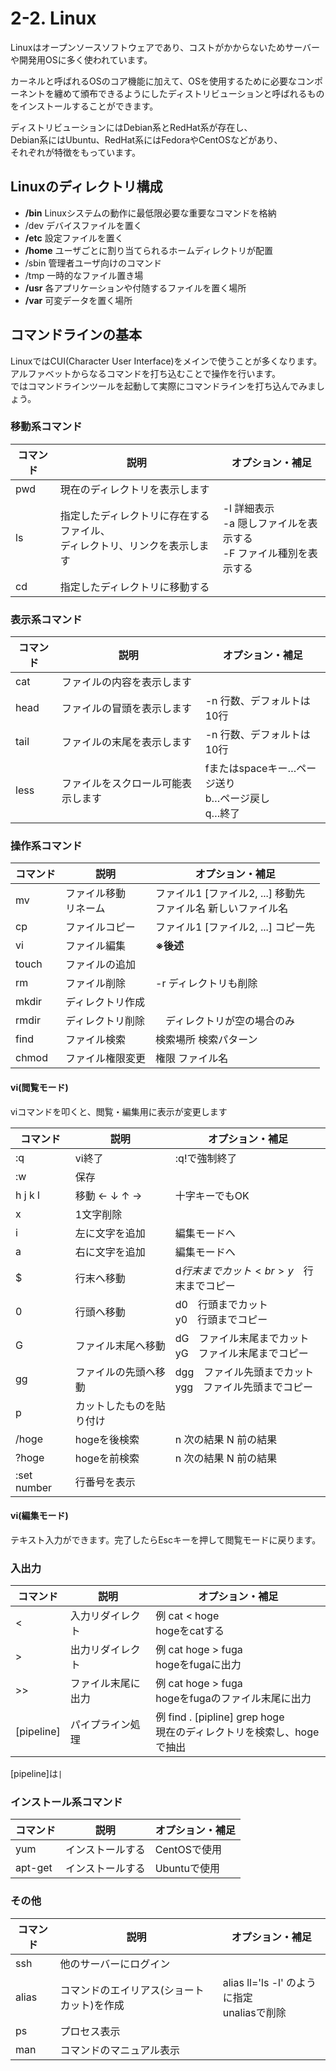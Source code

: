 # 2-2. Linux
Linuxはオープンソースソフトウェアであり、コストがかからないためサーバーや開発用OSに多く使われています。  

カーネルと呼ばれるOSのコア機能に加えて、OSを使用するために必要なコンポーネントを纏めて頒布できるようにしたディストリビューションと呼ばれるものをインストールすることができます。

ディストリビューションにはDebian系とRedHat系が存在し、  
Debian系にはUbuntu、RedHat系にはFedoraやCentOSなどがあり、  
それぞれが特徴をもっています。

## Linuxのディレクトリ構成
* **/bin** Linuxシステムの動作に最低限必要な重要なコマンドを格納
* /dev デバイスファイルを置く
* **/etc** 設定ファイルを置く
* **/home** ユーザごとに割り当てられるホームディレクトリが配置
* /sbin 管理者ユーザ向けのコマンド
* /tmp 一時的なファイル置き場
* **/usr** 各アプリケーションや付随するファイルを置く場所
* **/var** 可変データを置く場所

## コマンドラインの基本
LinuxではCUI(Character User Interface)をメインで使うことが多くなります。  
アルファベットからなるコマンドを打ち込むことで操作を行います。  
ではコマンドラインツールを起動して実際にコマンドラインを打ち込んでみましょう。  

### 移動系コマンド
|  コマンド  |  説明  |  オプション・補足  |
| ---- | ---- |  ---- |
|  pwd  |  現在のディレクトリを表示します  |    |
|  ls  |  指定したディレクトリに存在するファイル、<br>ディレクトリ、リンクを表示します  |  -l 詳細表示<br>-a 隠しファイルを表示する<br>-F ファイル種別を表示する  |
|  cd  |  指定したディレクトリに移動する  |    |

### 表示系コマンド

|  コマンド  |  説明  |  オプション・補足  |
| ---- | ---- |  ---- |
|  cat  | ファイルの内容を表示します | |
|  head  | ファイルの冒頭を表示します | -n 行数、デフォルトは10行 |
|  tail  | ファイルの末尾を表示します | -n 行数、デフォルトは10行 |
|  less  | ファイルをスクロール可能表示します | fまたはspaceキー…ページ送り<br> b…ページ戻し<br> q…終了|

### 操作系コマンド

|  コマンド  |  説明  |  オプション・補足  |
| ---- | ---- |  ---- |
|  mv  | ファイル移動<br>リネーム | ファイル1 [ファイル2, ...] 移動先<br>ファイル名 新しいファイル名 |
|  cp  | ファイルコピー | ファイル1 [ファイル2, ...] コピー先|
|  vi  | ファイル編集 | **※後述**  |
|  touch  | ファイルの追加 | |
|  rm  | ファイル削除 | -r ディレクトリも削除 |
|  mkdir  | ディレクトリ作成 | |
|  rmdir  | ディレクトリ削除 |　ディレクトリが空の場合のみ |
|  find | ファイル検索 | 検索場所 検索パターン |
|  chmod | ファイル権限変更 | 権限 ファイル名|

#### vi(閲覧モード)
viコマンドを叩くと、閲覧・編集用に表示が変更します

|  コマンド  |  説明  |  オプション・補足  |
| ---- | ---- |  ---- |
|  :q  | vi終了 | :q!で強制終了 |
|  :w  | 保存 | |
|  h j k l  | 移動 ← ↓ ↑ → |  十字キーでもOK |
|  x  | 1文字削除 | |
|  i  | 左に文字を追加 | 編集モードへ |
|  a  | 右に文字を追加 | 編集モードへ |
|  $  | 行末へ移動 | d$　行末までカット<br> y$　行末までコピー  |
|  0  | 行頭へ移動 | d0　行頭までカット<br> y0　行頭までコピー  |
|  G  | ファイル末尾へ移動 |  dG　ファイル末尾までカット<br> yG　ファイル末尾までコピー  |
|  gg  | ファイルの先頭へ移動 | dgg　ファイル先頭までカット<br> ygg　ファイル先頭までコピー   |
|  p  | カットしたものを貼り付け | |
|  /hoge  | hogeを後検索 | n 次の結果 N 前の結果 |
|  ?hoge  | hogeを前検索 | n 次の結果 N 前の結果 |
|  :set number  | 行番号を表示 | |

#### vi(編集モード)
テキスト入力ができます。完了したらEscキーを押して閲覧モードに戻ります。

### 入出力

|  コマンド  |  説明  |  オプション・補足  |
| ---- | ---- |  ---- |
|  < | 入力リダイレクト | 例 cat < hoge<br> hogeをcatする|
|  > | 出力リダイレクト | 例 cat hoge > fuga<br> hogeをfugaに出力 |
|  >> | ファイル末尾に出力 | 例 cat hoge > fuga<br> hogeをfugaのファイル末尾に出力 |
|  [pipeline] | パイプライン処理 | 例 find . [pipline]  grep hoge<br>現在のディレクトリを検索し、hogeで抽出 |

[pipeline]は`|`

### インストール系コマンド

|  コマンド  |  説明  |  オプション・補足  |
| ---- | ---- |  ---- |
|  yum | インストールする | CentOSで使用 |
|  apt-get | インストールする | Ubuntuで使用 |

### その他
|  コマンド  |  説明  |  オプション・補足  |
| ---- | ---- |  ---- |
|  ssh | 他のサーバーにログイン | |
|  alias | コマンドのエイリアス(ショートカット)を作成 | alias ll='ls -l' のように指定<br>unaliasで削除 |
|  ps | プロセス表示 | |
|  man | コマンドのマニュアル表示 | |
